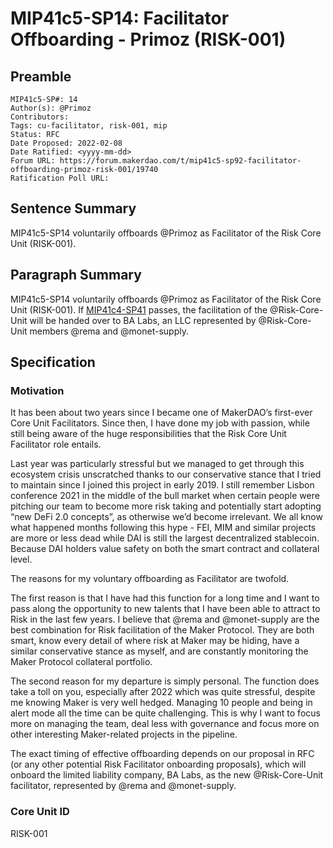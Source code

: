 # MIP41c5-SP14: Facilitator Offboarding - Primoz (RISK-001)

## Preamble
```
MIP41c5-SP#: 14
Author(s): @Primoz
Contributors:
Tags: cu-facilitator, risk-001, mip
Status: RFC
Date Proposed: 2022-02-08
Date Ratified: <yyyy-mm-dd>
Forum URL: https://forum.makerdao.com/t/mip41c5-sp92-facilitator-offboarding-primoz-risk-001/19740
Ratification Poll URL: 
````
## Sentence Summary

MIP41c5-SP14 voluntarily offboards @Primoz as Facilitator of the Risk Core Unit (RISK-001).

## Paragraph Summary

MIP41c5-SP14 voluntarily offboards @Primoz as Facilitator of the Risk Core Unit (RISK-001). If [MIP41c4-SP41](https://forum.makerdao.com/t/mip41c4-sp41-risk-facilitator-onboarding-risk-001/19739) passes, the facilitation of the @Risk-Core-Unit will be handed over to BA Labs, an LLC represented by @Risk-Core-Unit members @rema and @monet-supply. 

## Specification

### Motivation

It has been about two years since I became one of MakerDAO’s first-ever Core Unit Facilitators. Since then, I have done my job with passion, while still being aware of the huge responsibilities that the Risk Core Unit Facilitator role entails.

Last year was particularly stressful but we managed to get through this ecosystem crisis unscratched thanks to our conservative stance that I tried to maintain since I joined this project in early 2019. I still remember Lisbon conference 2021 in the middle of the bull market when certain people were pitching our team to become more risk taking and potentially start adopting “new DeFi 2.0 concepts”, as otherwise we’d become irrelevant. We all know what happened months following this hype - FEI, MIM and similar projects are more or less dead while DAI is still the largest decentralized stablecoin. Because DAI holders value safety on both the smart contract and collateral level.

The reasons for my voluntary offboarding as Facilitator are twofold.

The first reason is that I have had this function for a long time and I want to pass along the opportunity to new talents that I have been able to attract to Risk in the last few years. I believe that @rema and @monet-supply are the best combination for Risk facilitation of the Maker Protocol. They are both smart, know every detail of where risk at Maker may be hiding, have a similar conservative stance as myself, and are constantly monitoring the Maker Protocol collateral portfolio.

The second reason for my departure is simply personal. The function does take a toll on you, especially after 2022 which was quite stressful, despite me knowing Maker is very well hedged. Managing 10 people and being in alert mode all the time can be quite challenging. This is why I want to focus more on managing the team, deal less with governance and focus more on other interesting Maker-related projects in the pipeline.

The exact timing of effective offboarding depends on our proposal in RFC (or any other potential Risk Facilitator onboarding proposals), which will onboard the limited liability company, BA Labs, as the new @Risk-Core-Unit facilitator, represented by @rema and @monet-supply.

### Core Unit ID

RISK-001
